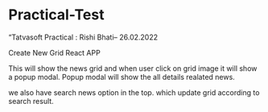 # Practical-Test
“Tatvasoft Practical : Rishi Bhati– 26.02.2022


Create New Grid React APP

This will show the news grid and when user click on grid image it will show a popup modal.
Popup modal will show the all details realated news.

we also have search news option in the top.
which update grid according to search result.